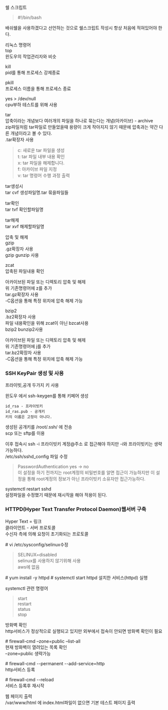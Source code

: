 쉘 스크립트   
>#!/bin/bash   

배쉬쉘을 사용하겠다고 선언하는 것으로 쉘스크립트 작성시 항상 처음에 적혀있어야 한다.   

리눅스 명령어   
top   
윈도우의 작업관리자와 비슷   

kill   
pid를 통해 프로세스 강제종료   

pkill   
프로세스 이름을 통해 프로세스 종료   

yes > /dev/null   
cpu부하 테스트를 위해 사용   

tar   
압축이라는 개념보다 여러개의 파일을 하나로 묶는다는 개념(아카이브) - archive   
zip파일처럼 tar파일로 만들었을때 용량이 크게 작아지지 않기 때문에 압축과는 약간 다른 개념이라고 볼 수 있다.   
.tar확장자 사용   
>c: 새로운 tar 파일을 생성   
t: tar 파일 내부 내용 확인   
x: tar 파일을 해제합니다.   
f: 아카이브 파일 지정   
v: tar 명령어 수행 과정 출력   

tar생성시   
tar cvf 생성파일명.tar 묶을파일들   

tar확인   
tar tvf 확인할파일명   

tar해제   
tar xvf 해제할파일명   

압축 및 해제   
gzip   
.gz확장자 사용   
gzip gunzip 사용   

zcat   
압축된 파일내용 확인   

아카이브된 파일 또는 디렉토리 압축 및 해제   
위 기존명령어에 z를 추가   
tar.gz확장자 사용   
-C옵션을 통해 특정 위치에 압축 해제 가능   

bzip2   
.bz2확장자 사용   
파일 내용확인을 위해 zcat이 아닌 bzcat사용   
bzip2 bunzip2사용   

아카이브된 파일 또는 디렉토리 압축 및 해제   
위 기존명령어에 j를 추가   
tar.bz2확장자 사용   
-C옵션을 통해 특정 위치에 압축 해제 가능   

### SSH KeyPair 생성 및 사용
프라이빗,공개 두가지 키 사용

윈도우 에서 ssh-keygen를 통해 키페어 생성

    id_rsa - 프라이빗키
    id_ras.pub - 공개키
    키의 이름은 고정이 아니다.

생성된 공개키를 /root/.ssh/ 에 전송     
scp 또는 sftp를 이용   

이후 접속시 ssh -i 프라이빗키 계정@주소 로 접근해야 하지만 -i와 프라이빗키는 생략가능하다.   
/etc/ssh/sshd_config 파일 수정   
>PasswordAuthentication yes -> no   
이 설정을 하기 전까지는 root계정의 비밀번호를 알면 접근이 가능하지만 이 설정을 통해 root계정의 정보가 아닌 프라이빗키 소유자만 접근가능하다.   

systemctl restart sshd   
설정파일을 수정했기 때문에 재시작을 해야 적용이 된다.   

### HTTPD(Hyper Text Transfer Protocol Daemon)웹서버 구축
Hyper Text = 링크   
클라이언트 - 서버 프로토콜   
수신자 측에 의해 요청이 초기화되는 프로토콜   

\# vi /etc/sysconfig/selinux수정   
>SELINUX=disabled   
selinux를 사용하지 않기위해 사용   
aws에 없음   

\# yum install -y httpd
\# systemctl start httpd
설치한 서비스(httpd) 실행   

systemctl 관련 명령어   
>start   
restart   
status   
stop   

방화벽 확인   
http서비스가 정상적으로 실행되고 있지만 외부에서 접속이 안되면 방화벽 확인이 필요   

\# firewall-cmd –zone=public –list-all   
현재 방화벽이 열려있는 목록 확인   
–zone=public 생략가능   

\# firewall-cmd --permanent --add-service=http   
http서비스 등록   

\# firewall-cmd --reload   
서비스 등록후 재시작   

웹 페이지 출력   
/var/www/html 에 index.html파일이 없으면 기본 테스트 페이지 출력   